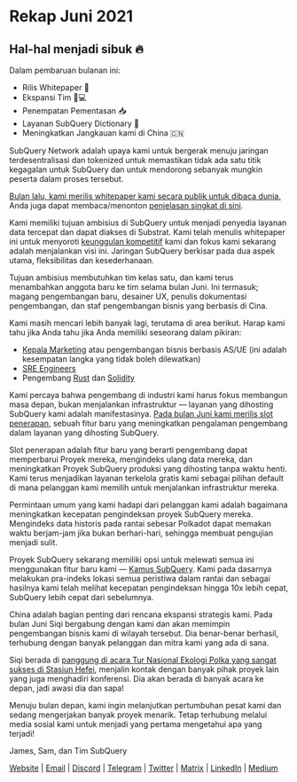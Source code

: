 # Rekap Juni 2021

## Hal-hal menjadi sibuk 🔥

Dalam pembaruan bulanan ini:

-   Rilis Whitepaper 🎊
-   Ekspansi Tim 👩💻
-   Penempatan Pementasan 📥
-   Layanan SubQuery Dictionary 📖
-   Meningkatkan Jangkauan kami di China 🇨🇳

SubQuery Network adalah upaya kami untuk bergerak menuju jaringan terdesentralisasi dan tokenized untuk memastikan tidak ada satu titik kegagalan untuk SubQuery dan untuk mendorong sebanyak mungkin peserta dalam proses tersebut.

[Bulan lalu, kami merilis whitepaper kami secara publik untuk dibaca dunia.](https://static.subquery.network/whitepaper.pdf) Anda juga dapat membaca/menonton [penjelasan singkat di sini](https://subquery.medium.com/the-subquery-network-a-summary-46cde0acb010).

Kami memiliki tujuan ambisius di SubQuery untuk menjadi penyedia layanan data tercepat dan dapat diakses di Substrat. Kami telah menulis whitepaper ini untuk menyoroti [keunggulan kompetitif](https://subquery.medium.com/subquery-network-our-goals-and-competitive-advantages-a6efdd544be4) kami dan fokus kami sekarang adalah menjalankan visi ini. Jaringan SubQuery berkisar pada dua aspek utama, fleksibilitas dan kesederhanaan.

Tujuan ambisius membutuhkan tim kelas satu, dan kami terus menambahkan anggota baru ke tim selama bulan Juni. Ini termasuk; magang pengembangan baru, desainer UX, penulis dokumentasi pengembangan, dan staf pengembangan bisnis yang berbasis di Cina.

Kami masih mencari lebih banyak lagi, terutama di area berikut. Harap kami tahu jika Anda tahu jika Anda memiliki seseorang dalam pikiran:

-   [Kepala Marketing](https://angel.co/company/subquery/jobs/1494376-head-of-marketing) atau pengembangan bisnis berbasis AS/UE (ini adalah kesempatan langka yang tidak boleh dilewatkan)
-   [SRE Engineers](https://angel.co/company/subquery/jobs/1497942-site-reliability-engineer)
-   Pengembang [Rust](https://angel.co/company/subquery/jobs/1494414-rust-developer) dan [Solidity](https://angel.co/company/subquery/jobs/1494435-solidity-developer)

Kami percaya bahwa pengembang di industri kami harus fokus membangun masa depan, bukan menjalankan infrastruktur — layanan yang dihosting SubQuery kami adalah manifestasinya. [Pada bulan Juni kami merilis slot penerapan](https://subquery.medium.com/deployment-slots-are-here-subquery-projects-4fe2629f8858), sebuah fitur baru yang meningkatkan pengalaman pengembang dalam layanan yang dihosting SubQuery.

Slot penerapan adalah fitur baru yang berarti pengembang dapat memperbarui Proyek mereka, mengindeks ulang data mereka, dan meningkatkan Proyek SubQuery produksi yang dihosting tanpa waktu henti. Kami terus menjadikan layanan terkelola gratis kami sebagai pilihan default di mana pelanggan kami memilih untuk menjalankan infrastruktur mereka.

Permintaan umum yang kami hadapi dari pelanggan kami adalah bagaimana meningkatkan kecepatan pengindeksan proyek SubQuery mereka. Mengindeks data historis pada rantai sebesar Polkadot dapat memakan waktu berjam-jam jika bukan berhari-hari, sehingga membuat pengujian menjadi sulit.

Proyek SubQuery sekarang memiliki opsi untuk melewati semua ini menggunakan fitur baru kami — [Kamus SubQuery](https://subquery.medium.com/subquerys-just-got-a-lot-faster-with-the-dictionary-8a7a1447574). Kami pada dasarnya melakukan pra-indeks lokasi semua peristiwa dalam rantai dan sebagai hasilnya kami telah melihat kecepatan pengindeksan hingga 10x lebih cepat, SubQuery lebih cepat dari sebelumnya.

China adalah bagian penting dari rencana ekspansi strategis kami. Pada bulan Juni Siqi bergabung dengan kami dan akan memimpin pengembangan bisnis kami di wilayah tersebut. Dia benar-benar berhasil, terhubung dengan banyak pelanggan dan mitra kami yang ada di sana.

Siqi berada di [panggung di acara Tur Nasional Ekologi Polka yang sangat sukses di Stasiun Hefei](https://twitter.com/SubQueryNetwork/status/1409696588465721348), menjalin kontak dengan banyak pihak proyek lain yang juga menghadiri konferensi. Dia akan berada di banyak acara ke depan, jadi awasi dia dan sapa!

Menuju bulan depan, kami ingin melanjutkan pertumbuhan pesat kami dan sedang mengerjakan banyak proyek menarik. Tetap terhubung melalui media sosial kami untuk menjadi yang pertama mengetahui apa yang terjadi!

James, Sam, dan Tim SubQuery

[Website](https://subquery.network/) | [Email](mailto:hello@subquery.network) | [Discord](https://discord.com/invite/78zg8aBSMG) | [Telegram](https://t.me/subquerynetwork) | [Twitter](https://twitter.com/subquerynetwork) | [Matrix](https://matrix.to/#/#subquery:matrix.org) | [LinkedIn](https://www.linkedin.com/company/subquery) | [Medium](https://subquery.medium.com/)